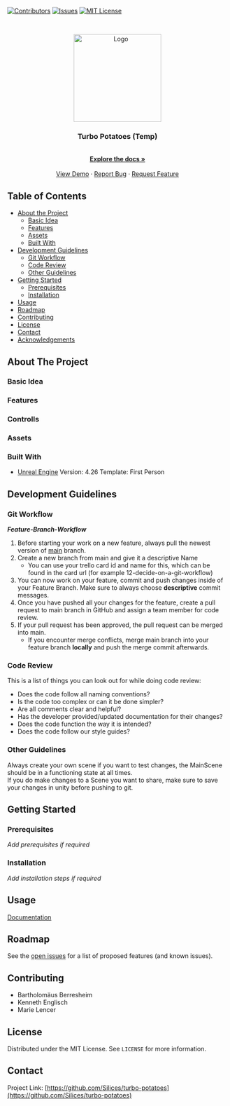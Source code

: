 <!--
*** Thanks for checking out this README Template. If you have a suggestion that would
*** make this better, please fork the repo and create a pull request or simply open
*** an issue with the tag "enhancement".
*** Thanks again! Now go create something AMAZING! :D
-->





<!-- PROJECT SHIELDS -->
<!--
*** I'm using markdown "reference style" links for readability.
*** Reference links are enclosed in brackets [ ] instead of parentheses ( ).
*** See the bottom of this document for the declaration of the reference variables
*** for contributors-url, forks-url, etc. This is an optional, concise syntax you may use.
*** https://www.markdownguide.org/basic-syntax/#reference-style-links
-->
[![Contributors][contributors-shield]][contributors-url]
[![Issues][issues-shield]][issues-url]
[![MIT License][license-shield]][license-url]



<br />
<p align="center">
  <a href="https://github.com/Silices/turbo-potatoes">
    <img src="images/logo.jpg" alt="Logo" width="200" height="200">
  </a>

  <h3 align="center"> Turbo Potatoes (Temp)</h3>

  <p align="center">
    <br />
    <a href="https://github.com/Silices/turbo-potatoes"><strong>Explore the docs »</strong></a>
    <br />
    <br />
    <a href="https://github.com/Silices/turbo-potatoes">View Demo</a>
    ·
    <a href="https://github.com/Silices/turbo-potatoes/issues">Report Bug</a>
    ·
    <a href="https://github.com/Silices/turbo-potatoes/issues">Request Feature</a>
  </p>
</p>



<!-- TABLE OF CONTENTS -->
## Table of Contents

* [About the Project](#about-the-project)
  * [Basic Idea](#basic-idea)
  * [Features](#features)
  * [Assets](#assets)
  * [Built With](#built-with)
* [Development Guidelines](#development-guidelines)
  * [Git Workflow](#git-workflow)
  * [Code Review](#code-review)
  * [Other Guidelines](#other-guidelines)
* [Getting Started](#getting-started)
  * [Prerequisites](#prerequisites)
  * [Installation](#installation)
* [Usage](#usage)
* [Roadmap](#roadmap)
* [Contributing](#contributing)
* [License](#license)
* [Contact](#contact)
* [Acknowledgements](#acknowledgements)



<!-- ABOUT THE PROJECT -->
## About The Project
### Basic Idea

### Features

### Controlls

### Assets

### Built With

* [Unreal Engine](https://www.unrealengine.com/)
Version: 4.26
Template: First Person

<!-- DEV GUIDELINES -->
## Development Guidelines

### Git Workflow

***Feature-Branch-Workflow***  
1. Before starting your work on a new feature, always pull the newest version of [main](https://github.com/Silices/turbo-potatoes/tree/main) branch.  
2. Create a new branch from main and give it a descriptive Name 
    * You can use your trello card id and name for this, which can be found in the card url (for example 12-decide-on-a-git-workflow)
3. You can now work on your feature, commit and push changes inside of your Feature Branch. Make sure to always choose **descriptive** commit messages.
4. Once you have pushed all your changes for the feature, create a pull request to main branch in GitHub and assign a team member for code review.
5. If your pull request has been approved, the pull request can be merged into main.
    * If you encounter merge conflicts, merge main branch into your feature branch **locally** and push the merge commit afterwards.

### Code Review 

This is a list of things you can look out for while doing code review:
* Does the code follow all naming conventions?
* Is the code too complex or can it be done simpler?
* Are all comments clear and helpful?
* Has the developer provided/updated documentation for their changes?
* Does the code function the way it is intended?
* Does the code follow our style guides?

### Other Guidelines

Always create your own scene if you want to test changes, the MainScene should be in a functioning state at all times.  
If you do make changes to a Scene you want to share, make sure to save your changes in unity before pushing to git.  

<!-- GETTING STARTED -->
## Getting Started


### Prerequisites

_Add prerequisites if required_

### Installation

_Add installation steps if required_

<!-- USAGE EXAMPLES -->
## Usage
[Documentation](https://example.com)

<!-- ROADMAP -->
## Roadmap

See the [open issues](https://github.com/Silices/turbo-potatoes/issues) for a list of proposed features (and known issues).

<!-- CONTRIBUTING -->
## Contributing
* Bartholomäus Berresheim
* Kenneth Englisch
* Marie Lencer
<!-- LICENSE -->
## License

Distributed under the MIT License. See `LICENSE` for more information.


<!-- CONTACT -->
## Contact

Project Link: [https://github.com/Silices/turbo-potatoes](https://github.com/Silices/turbo-potatoes)

<!-- MARKDOWN LINKS & IMAGES -->
<!-- https://www.markdownguide.org/basic-syntax/#reference-style-links -->
[contributors-shield]: https://img.shields.io/github/contributors/Silices/turbo-potatoes?style=flat-square
[contributors-url]: https://github.com/Silices/turbo-potatoes/graphs/contributors
[issues-shield]: https://img.shields.io/github/issues/Silices/turbo-potatoes?style=flat-square
[issues-url]: https://github.com/Silices/turbo-potatoes/issues
[license-shield]: https://img.shields.io/github/license/Silices/turbo-potatoes?style=flat-square
[license-url]: https://github.com/Silices/turbo-potatoes/blob/master/LICENSE
